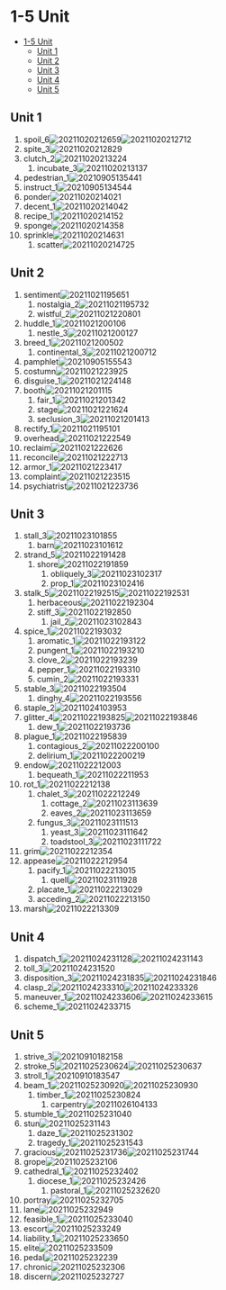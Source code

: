 # 1-5 Unit

- [1-5 Unit](#1-5-unit)
  - [Unit 1](#unit-1)
  - [Unit 2](#unit-2)
  - [Unit 3](#unit-3)
  - [Unit 4](#unit-4)
  - [Unit 5](#unit-5)

## Unit 1

1. spoil_6![20211020212659](https://raw.githubusercontent.com/Logible/Image/main/note_image/20211020212659.png)![20211020212712](https://raw.githubusercontent.com/Logible/Image/main/note_image/20211020212712.png)
2. spite_3![20211020212829](https://raw.githubusercontent.com/Logible/Image/main/note_image/20211020212829.png)
3. clutch_2![20211020213224](https://raw.githubusercontent.com/Logible/Image/main/note_image/20211020213224.png)
   1. incubate_3![20211020213137](https://raw.githubusercontent.com/Logible/Image/main/note_image/20211020213137.png)
4. pedestrian_1![20210905135441](https://raw.githubusercontent.com/Logible/Image/main/note_image/20210905135441.png)
5. instruct_1![20210905134544](https://raw.githubusercontent.com/Logible/Image/main/note_image/20210905134544.png)
6. ponder![20211020214021](https://raw.githubusercontent.com/Logible/Image/main/note_image/20211020214021.png)
7. decent_1![20211020214042](https://raw.githubusercontent.com/Logible/Image/main/note_image/20211020214042.png)
8. recipe_1![20211020214152](https://raw.githubusercontent.com/Logible/Image/main/note_image/20211020214152.png)
9. sponge![20211020214358](https://raw.githubusercontent.com/Logible/Image/main/note_image/20211020214358.png)
10. sprinkle![20211020214631](https://raw.githubusercontent.com/Logible/Image/main/note_image/20211020214631.png)
    1. scatter![20211020214725](https://raw.githubusercontent.com/Logible/Image/main/note_image/20211020214725.png)

## Unit 2

1. sentiment![20211021195651](https://raw.githubusercontent.com/Logible/Image/main/note_image/20211021195651.png)
   1. nostalgia_2![20211021195732](https://raw.githubusercontent.com/Logible/Image/main/note_image/20211021195732.png)
   2. wistful_2![20211021220801](https://raw.githubusercontent.com/Logible/Image/main/note_image/20211021220801.png)
2. huddle_1![20211021200106](https://raw.githubusercontent.com/Logible/Image/main/note_image/20211021200106.png)
   1. nestle_3![20211021200127](https://raw.githubusercontent.com/Logible/Image/main/note_image/20211021200127.png)
3. breed_1![20211021200502](https://raw.githubusercontent.com/Logible/Image/main/note_image/20211021200502.png)
   1. continental_3![20211021200712](https://raw.githubusercontent.com/Logible/Image/main/note_image/20211021200712.png)
4. pamphlet![20210905155543](https://raw.githubusercontent.com/Logible/Image/main/note_image/20210905155543.png)
5. costumn![20211021223925](https://raw.githubusercontent.com/Logible/Image/main/note_image/20211021223925.png)
6. disguise_1![20211021224148](https://raw.githubusercontent.com/Logible/Image/main/note_image/20211021224148.png)
7. booth![20211021201115](https://raw.githubusercontent.com/Logible/Image/main/note_image/20211021201115.png)
   1. fair_1![20211021201342](https://raw.githubusercontent.com/Logible/Image/main/note_image/20211021201342.png)
   2. stage![20211021221624](https://raw.githubusercontent.com/Logible/Image/main/note_image/20211021221624.png)
   3. seclusion_3![20211021201413](https://raw.githubusercontent.com/Logible/Image/main/note_image/20211021201413.png)
8. rectify_1![20211021195101](https://raw.githubusercontent.com/Logible/Image/main/note_image/20211021195101.png)
9. overhead![20211021222549](https://raw.githubusercontent.com/Logible/Image/main/note_image/20211021222549.png)
10. reclaim![20211021222626](https://raw.githubusercontent.com/Logible/Image/main/note_image/20211021222626.png)
11. reconcile![20211021222713](https://raw.githubusercontent.com/Logible/Image/main/note_image/20211021222713.png)
12. armor_1![20211021223417](https://raw.githubusercontent.com/Logible/Image/main/note_image/20211021223417.png)
13. complaint![20211021223515](https://raw.githubusercontent.com/Logible/Image/main/note_image/20211021223515.png)
14. psychiatrist![20211021223736](https://raw.githubusercontent.com/Logible/Image/main/note_image/20211021223736.png)

## Unit 3

1. stall_3![20211023101855](https://raw.githubusercontent.com/Logible/Image/main/note_image/20211023101855.png)
   1. barn![20211023101612](https://raw.githubusercontent.com/Logible/Image/main/note_image/20211023101612.png)
2. strand_5![20211022191428](https://raw.githubusercontent.com/Logible/Image/main/note_image/20211022191428.png)
   1. shore![20211022191859](https://raw.githubusercontent.com/Logible/Image/main/note_image/20211022191859.png)
      1. obliquely_3![20211023102317](https://raw.githubusercontent.com/Logible/Image/main/note_image/20211023102317.png)
      2. prop_1![20211023102416](https://raw.githubusercontent.com/Logible/Image/main/note_image/20211023102416.png)
3. stalk_5![20211022192515](https://raw.githubusercontent.com/Logible/Image/main/note_image/20211022192515.png)![20211022192531](https://raw.githubusercontent.com/Logible/Image/main/note_image/20211022192531.png)
   1. herbaceous![20211022192304](https://raw.githubusercontent.com/Logible/Image/main/note_image/20211022192304.png)
   2. stiff_3![20211022192850](https://raw.githubusercontent.com/Logible/Image/main/note_image/20211022192850.png)
      1. jail_2![20211023102843](https://raw.githubusercontent.com/Logible/Image/main/note_image/20211023102843.png)
4. spice_1![20211022193032](https://raw.githubusercontent.com/Logible/Image/main/note_image/20211022193032.png)
   1. aromatic_1![20211022193122](https://raw.githubusercontent.com/Logible/Image/main/note_image/20211022193122.png)
   2. pungent_1![20211022193210](https://raw.githubusercontent.com/Logible/Image/main/note_image/20211022193210.png)
   3. clove_2![20211022193239](https://raw.githubusercontent.com/Logible/Image/main/note_image/20211022193239.png)
   4. pepper_1![20211022193310](https://raw.githubusercontent.com/Logible/Image/main/note_image/20211022193310.png)
   5. cumin_2![20211022193331](https://raw.githubusercontent.com/Logible/Image/main/note_image/20211022193331.png)
5. stable_3![20211022193504](https://raw.githubusercontent.com/Logible/Image/main/note_image/20211022193504.png)
   1. dinghy_4![20211022193556](https://raw.githubusercontent.com/Logible/Image/main/note_image/20211022193556.png)
6. staple_2![20211024103953](https://raw.githubusercontent.com/Logible/Image/main/note_image/20211024103953.png)
7. glitter_4![20211022193825](https://raw.githubusercontent.com/Logible/Image/main/note_image/20211022193825.png)![20211022193846](https://raw.githubusercontent.com/Logible/Image/main/note_image/20211022193846.png)
   1. dew_1![20211022193736](https://raw.githubusercontent.com/Logible/Image/main/note_image/20211022193736.png)
8. plague_1![20211022195839](https://raw.githubusercontent.com/Logible/Image/main/note_image/20211022195839.png)
   1. contagious_2![20211022200100](https://raw.githubusercontent.com/Logible/Image/main/note_image/20211022200100.png)
   2. delirium_1![20211022200219](https://raw.githubusercontent.com/Logible/Image/main/note_image/20211022200219.png)
9. endow![20211022212003](https://raw.githubusercontent.com/Logible/Image/main/note_image/20211022212003.png)
   1. bequeath_1![20211022211953](https://raw.githubusercontent.com/Logible/Image/main/note_image/20211022211953.png)
10. rot_1![20211022212138](https://raw.githubusercontent.com/Logible/Image/main/note_image/20211022212138.png)
    1. chalet_3![20211022212249](https://raw.githubusercontent.com/Logible/Image/main/note_image/20211022212249.png)
       1. cottage_2![20211023113639](https://raw.githubusercontent.com/Logible/Image/main/note_image/20211023113639.png)
       2. eaves_2![20211023113659](https://raw.githubusercontent.com/Logible/Image/main/note_image/20211023113659.png)
    2. fungus_3![20211023111513](https://raw.githubusercontent.com/Logible/Image/main/note_image/20211023111513.png)
       1. yeast_3![20211023111642](https://raw.githubusercontent.com/Logible/Image/main/note_image/20211023111642.png)
       2. toadstool_3![20211023111722](https://raw.githubusercontent.com/Logible/Image/main/note_image/20211023111722.png)
11. grim![20211022212354](https://raw.githubusercontent.com/Logible/Image/main/note_image/20211022212354.png)
12. appease![20211022212954](https://raw.githubusercontent.com/Logible/Image/main/note_image/20211022212954.png)
    1. pacify_1![20211022213015](https://raw.githubusercontent.com/Logible/Image/main/note_image/20211022213015.png)
       1. quell![20211023111928](https://raw.githubusercontent.com/Logible/Image/main/note_image/20211023111928.png)
    2. placate_1![20211022213029](https://raw.githubusercontent.com/Logible/Image/main/note_image/20211022213029.png)
    3. acceding_2![20211022213150](https://raw.githubusercontent.com/Logible/Image/main/note_image/20211022213150.png)
13. marsh![20211022213309](https://raw.githubusercontent.com/Logible/Image/main/note_image/20211022213309.png)

## Unit 4

1. dispatch_1![20211024231128](https://raw.githubusercontent.com/Logible/Image/main/note_image/20211024231128.png)![20211024231143](https://raw.githubusercontent.com/Logible/Image/main/note_image/20211024231143.png)
2. toll_3![20211024231520](https://raw.githubusercontent.com/Logible/Image/main/note_image/20211024231520.png)
3. disposition_3![20211024231835](https://raw.githubusercontent.com/Logible/Image/main/note_image/20211024231835.png)![20211024231846](https://raw.githubusercontent.com/Logible/Image/main/note_image/20211024231846.png)
4. clasp_2![20211024233310](https://raw.githubusercontent.com/Logible/Image/main/note_image/20211024233310.png)![20211024233326](https://raw.githubusercontent.com/Logible/Image/main/note_image/20211024233326.png)
5. maneuver_1![20211024233606](https://raw.githubusercontent.com/Logible/Image/main/note_image/20211024233606.png)![20211024233615](https://raw.githubusercontent.com/Logible/Image/main/note_image/20211024233615.png)
6. scheme_1![20211024233715](https://raw.githubusercontent.com/Logible/Image/main/note_image/20211024233715.png)

## Unit 5

1. strive_3![20210910182158](https://raw.githubusercontent.com/Logible/Image/main/note_image/20210910182158.png)
2. stroke_5![20211025230624](https://raw.githubusercontent.com/Logible/Image/main/note_image/20211025230624.png)![20211025230637](https://raw.githubusercontent.com/Logible/Image/main/note_image/20211025230637.png)
3. stroll_1![20210910183547](https://raw.githubusercontent.com/Logible/Image/main/note_image/20210910183547.png)
4. beam_1![20211025230920](https://raw.githubusercontent.com/Logible/Image/main/note_image/20211025230920.png)![20211025230930](https://raw.githubusercontent.com/Logible/Image/main/note_image/20211025230930.png)
   1. timber_1![20211025230824](https://raw.githubusercontent.com/Logible/Image/main/note_image/20211025230824.png)
      1. carpentry![20211026104133](https://raw.githubusercontent.com/Logible/Image/main/note_image/20211026104133.png)
5. stumble_1![20211025231040](https://raw.githubusercontent.com/Logible/Image/main/note_image/20211025231040.png)
6. stun![20211025231143](https://raw.githubusercontent.com/Logible/Image/main/note_image/20211025231143.png)
   1. daze_1![20211025231302](https://raw.githubusercontent.com/Logible/Image/main/note_image/20211025231302.png)
   2. tragedy_1![20211025231543](https://raw.githubusercontent.com/Logible/Image/main/note_image/20211025231543.png)
7. gracious![20211025231736](https://raw.githubusercontent.com/Logible/Image/main/note_image/20211025231736.png)![20211025231744](https://raw.githubusercontent.com/Logible/Image/main/note_image/20211025231744.png)
8. grope![20211025232106](https://raw.githubusercontent.com/Logible/Image/main/note_image/20211025232106.png)
9. cathedral_1![20211025232402](https://raw.githubusercontent.com/Logible/Image/main/note_image/20211025232402.png)
   1. diocese_1![20211025232426](https://raw.githubusercontent.com/Logible/Image/main/note_image/20211025232426.png)
      1. pastoral_1![20211025232620](https://raw.githubusercontent.com/Logible/Image/main/note_image/20211025232620.png)
10. portray![20211025232705](https://raw.githubusercontent.com/Logible/Image/main/note_image/20211025232705.png)
11. lane![20211025232949](https://raw.githubusercontent.com/Logible/Image/main/note_image/20211025232949.png)
12. feasible_1![20211025233040](https://raw.githubusercontent.com/Logible/Image/main/note_image/20211025233040.png)
13. escort![20211025233249](https://raw.githubusercontent.com/Logible/Image/main/note_image/20211025233249.png)
14. liability_1![20211025233650](https://raw.githubusercontent.com/Logible/Image/main/note_image/20211025233650.png)
15. elite![20211025233509](https://raw.githubusercontent.com/Logible/Image/main/note_image/20211025233509.png)
16. pedal![20211025232239](https://raw.githubusercontent.com/Logible/Image/main/note_image/20211025232239.png)
17. chronic![20211025232306](https://raw.githubusercontent.com/Logible/Image/main/note_image/20211025232306.png)
18. discern![20211025232727](https://raw.githubusercontent.com/Logible/Image/main/note_image/20211025232727.png)
